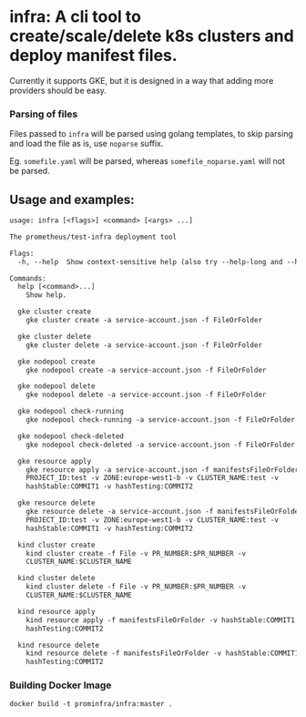 # infra: A cli tool to create/scale/delete k8s clusters and deploy manifest files.

Currently it supports GKE, but it is designed in a way that adding more providers should be easy.

### Parsing of files

Files passed to `infra` will be parsed using golang templates, to skip parsing and load the file as is, use `noparse` suffix.

Eg. `somefile.yaml` will be parsed, whereas `somefile_noparse.yaml` will not be parsed.

## Usage and examples:

[embedmd]:# (infra-flags.txt)
```txt
usage: infra [<flags>] <command> [<args> ...]

The prometheus/test-infra deployment tool

Flags:
  -h, --help  Show context-sensitive help (also try --help-long and --help-man).

Commands:
  help [<command>...]
    Show help.

  gke cluster create
    gke cluster create -a service-account.json -f FileOrFolder

  gke cluster delete
    gke cluster delete -a service-account.json -f FileOrFolder

  gke nodepool create
    gke nodepool create -a service-account.json -f FileOrFolder

  gke nodepool delete
    gke nodepool delete -a service-account.json -f FileOrFolder

  gke nodepool check-running
    gke nodepool check-running -a service-account.json -f FileOrFolder

  gke nodepool check-deleted
    gke nodepool check-deleted -a service-account.json -f FileOrFolder

  gke resource apply
    gke resource apply -a service-account.json -f manifestsFileOrFolder -v
    PROJECT_ID:test -v ZONE:europe-west1-b -v CLUSTER_NAME:test -v
    hashStable:COMMIT1 -v hashTesting:COMMIT2

  gke resource delete
    gke resource delete -a service-account.json -f manifestsFileOrFolder -v
    PROJECT_ID:test -v ZONE:europe-west1-b -v CLUSTER_NAME:test -v
    hashStable:COMMIT1 -v hashTesting:COMMIT2

  kind cluster create
    kind cluster create -f File -v PR_NUMBER:$PR_NUMBER -v
    CLUSTER_NAME:$CLUSTER_NAME

  kind cluster delete
    kind cluster delete -f File -v PR_NUMBER:$PR_NUMBER -v
    CLUSTER_NAME:$CLUSTER_NAME

  kind resource apply
    kind resource apply -f manifestsFileOrFolder -v hashStable:COMMIT1 -v
    hashTesting:COMMIT2

  kind resource delete
    kind resource delete -f manifestsFileOrFolder -v hashStable:COMMIT1 -v
    hashTesting:COMMIT2


```

### Building Docker Image

```
docker build -t prominfra/infra:master .
```
